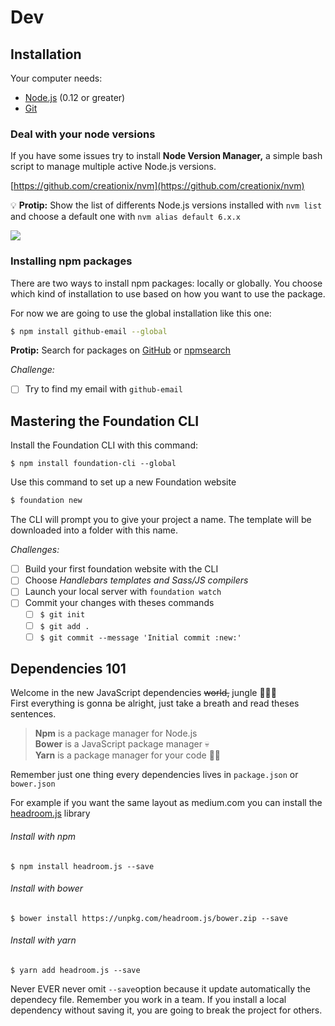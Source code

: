 # Dev

## Installation

Your computer needs:

* [Node.js](https://nodejs.org/en/) \(0.12 or greater\)
* [Git](https://git-scm.com/)

### Deal with your node versions

If you have some issues try to install **Node Version Manager,** a simple bash script to manage multiple active Node.js versions.

[https://github.com/creationix/nvm](https://github.com/creationix/nvm)

💡 **Protip:** Show the list of differents Node.js versions installed with `nvm list` and choose a default one with `nvm alias default 6.x.x`

![](/assets/nodejs.gif)

### Installing npm packages

There are two ways to install npm packages: locally or globally. You choose which kind of installation to use based on how you want to use the package.

For now we are going to use the global installation like this one:

```bash
$ npm install github-email --global
```

**Protip:** Search for packages on [GitHub](https://github.com/explore) or [npmsearch](https://npmsearch.com/)

_Challenge:_

* [ ] Try to find my email with `github-email`

## Mastering the Foundation CLI

Install the Foundation CLI with this command:

```
$ npm install foundation-cli --global
```

Use this command to set up a new Foundation website

```bash
$ foundation new
```

The CLI will prompt you to give your project a name. The template will be downloaded into a folder with this name.

_Challenges:_

* [ ] Build your first foundation website with the CLI
* [ ] Choose _Handlebars templates and Sass/JS compilers_
* [ ] Launch your local server with `foundation watch`
* [ ] Commit your changes with theses commands
  * [ ] `$ git init`
  * [ ] `$ git add .`
  * [ ] `$ git commit --message 'Initial commit :new:'`

## Dependencies 101

Welcome in the new JavaScript dependencies ~~world,~~ jungle 🌴🌴🌴  
First everything is gonna be alright, just take a breath and read theses sentences.

> **Npm** is a package manager for Node.js  
> **Bower** is a JavaScript package manager 💀  
> **Yarn** is a package manager for your code 🚚✨

Remember just one thing every dependencies lives in `package.json` or `bower.json`

For example if you want the same layout as medium.com you can install the [headroom.js](http://wicky.nillia.ms/headroom.js/) library

###### Install with npm

```
$ npm install headroom.js --save
```

###### Install with bower

```
$ bower install https://unpkg.com/headroom.js/bower.zip --save
```

###### Install with yarn

```
$ yarn add headroom.js --save
```

Never EVER never omit `--save`option because it update automatically the dependecy file. Remember you work in a team. If you install a local dependency without saving it, you are going to break the project for others.

